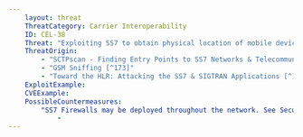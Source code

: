 ```yaml
---
    layout: threat
    ThreatCategory: Carrier Interoperability
    ID: CEL-38
    Threat: "Exploiting SS7 to obtain physical location of mobile device"
    ThreatOrigin:
        - "SCTPscan - Finding Entry Points to SS7 Networks & Telecommunication Backbones [^172]"
        - "GSM Sniffing [^173]"
        - "Toward the HLR: Attacking the SS7 & SIGTRAN Applications [^174]"
    ExploitExample:
    CVEExample:
    PossibleCountermeasures:
        "SS7 Firewalls may be deployed throughout the network. See Securing SS7 Telecommunications Networks [^191]":
            - 
---
```

